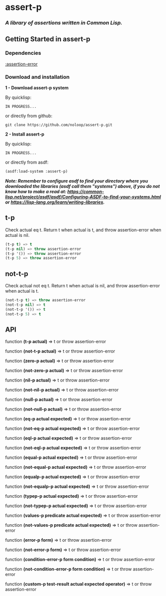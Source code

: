 # assert-p

### _A library of assertions written in Common Lisp._

## Getting Started in assert-p

### Dependencies

[:assertion-error](https://github.com/noloop/assertion-error)

### Download and installation

**1 - Download assert-p system**

By quicklisp:

```
IN PROGRESS...
```

or directly from github:

```
git clone https://github.com/noloop/assert-p.git
```
**2 - Install assert-p**

By quicklisp:

```
IN PROGRESS...
```

or directly from asdf:

```lisp
(asdf:load-system :assert-p)
```

_**Note: Remember to configure asdf to find your directory where you downloaded the libraries (asdf call them "systems") above, if you do not know how to make a read at: https://common-lisp.net/project/asdf/asdf/Configuring-ASDF-to-find-your-systems.html or https://lisp-lang.org/learn/writing-libraries.**_

## t-p

Check actual eq t. Return t when actual is t, and throw assertion-error when actual is nil.

```lisp
(t-p t) => t
(t-p nil) => throw assertion-error
(t-p '()) => throw assertion-error
(t-p 5) => throw assertion-error
```

## not-t-p

Check actual not eq t. Return t when actual is nil, and throw assertion-error when actual is t.

```lisp
(not-t-p t) => throw assertion-error
(not-t-p nil) => t
(not-t-p '()) => t
(not-t-p 5) => t
```

## API

function **(t-p actual)** => t or throw assertion-error

function **(not-t-p actual)** => t or throw assertion-error

function **(zero-p actual)** => t or throw assertion-error

function **(not-zero-p actual)** => t or throw assertion-error

function **(nil-p actual)** => t or throw assertion-error

function **(not-nil-p actual)** => t or throw assertion-error

function **(null-p actual)** => t or throw assertion-error

function **(not-null-p actual)** => t or throw assertion-error

function **(eq-p actual expected)** => t or throw assertion-error

function **(not-eq-p actual expected)** => t or throw assertion-error

function **(eql-p actual expected)** => t or throw assertion-error

function **(not-eql-p actual expected)** => t or throw assertion-error

function **(equal-p actual expected)** => t or throw assertion-error

function **(not-equal-p actual expected)** => t or throw assertion-error

function **(equalp-p actual expected)** => t or throw assertion-error

function **(not-equalp-p actual expected)** => t or throw assertion-error

function **(typep-p actual expected)** => t or throw assertion-error

function **(not-typep-p actual expected)** => t or throw assertion-error

function **(values-p predicate actual expected)** => t or throw assertion-error

function **(not-values-p predicate actual expected)** => t or throw assertion-error

function **(error-p form)** => t or throw assertion-error

function **(not-error-p form)** => t or throw assertion-error

function **(condition-error-p form condition)** => t or throw assertion-error

function **(not-condition-error-p form condition)** => t or throw assertion-error

function **(custom-p test-result actual expected operator)** => t or throw assertion-error